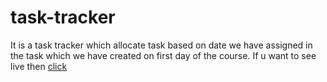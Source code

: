 # task-tracker
It is a task tracker which allocate task based on date we have assigned in the task which we have created on first day of the course.
If u want to see live then <a href="https://task-trackerrs.netlify.app/">click</a>

